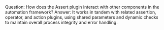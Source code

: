 Question: How does the Assert plugin interact with other components in the automation framework?
Answer: It works in tandem with related assertion, operator, and action plugins, using shared parameters and dynamic checks to maintain overall process integrity and error handling.
